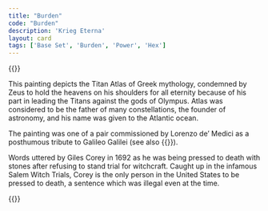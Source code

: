 ```yaml
---
title: "Burden"
code: "Burden"
description: 'Krieg Eterna'
layout: card
tags: ['Base Set', 'Burden', 'Power', 'Hex']
---
```

{{<card-detail-page title="Burden" artwork="Atlas holding up the celestial globe by Guercino (1646)" >}}
<p>
This painting depicts the Titan Atlas of Greek mythology, condemned by Zeus to hold the heavens on his shoulders for all eternity because of his part in leading the Titans against the gods of Olympus.  Atlas was considered to be the father of many constellations, the founder of astronomy, and his name was given to the Atlantic ocean.  
</p>
<p>
The painting was one of a pair commissioned by Lorenzo de’ Medici as a posthumous tribute to Galileo Galilei (see also  {{<cardlink name="Telescope">}}).
</p>
<p>
Words uttered by Giles Corey in 1692 as he was being pressed to death with stones after refusing to stand trial for witchcraft.  Caught up in the infamous Salem Witch Trials, Corey is the only person in the United States to be pressed to death, a sentence which was illegal even at the time.  
</p>
{{</card-detail-page>}}
